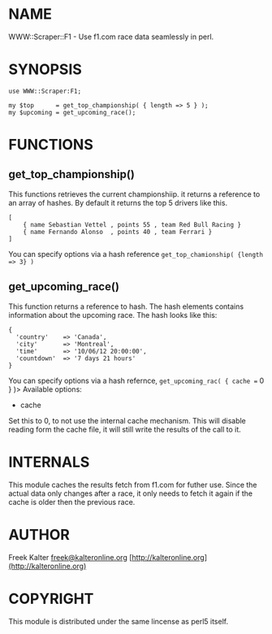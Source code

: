 # NAME
                                        

WWW::Scraper::F1 - Use f1.com race data seamlessly in perl.

# SYNOPSIS   

    use WWW::Scraper:F1;

    my $top      = get_top_championship( { length => 5 } );
    my $upcoming = get_upcoming_race();

# FUNCTIONS



## get\_top\_championship()

This functions retrieves the current championshiip.  it returns a reference to an array of hashes. By default it
returns the top 5 drivers like this.

    [
        { name Sebastian Vettel , points 55 , team Red Bull Racing }
        { name Fernando Alonso  , points 40 , team Ferrari }
    ]

You can specify options via a hash reference `get_top_chamionship( {length => 3} )`

## get\_upcoming\_race()

This function returns a reference to hash. The hash elements contains information about the upcoming race.
The hash looks like this:

    {
      'country'    => 'Canada',
      'city'       => 'Montreal',
      'time'       => '10/06/12 20:00:00',
      'countdown'  => '7 days 21 hours'
    }

You can specify options via a hash refernce, `get_upcoming_rac( { cache =` 0 } )>
Available options:

- cache

Set this to 0, to not use the internal cache mechanism. This will disable reading form the cache file, it will still write the results of the call to it.

# INTERNALS

This module caches the results fetch from f1.com for futher use. Since the actual data only changes after a race, it only needs to fetch it again if the cache is older then the previous race. 

# AUTHOR

Freek Kalter
freek@kalteronline.org
[http://kalteronline.org](http://kalteronline.org)

# COPYRIGHT

This module is distributed under the same lincense as perl5 itself.
